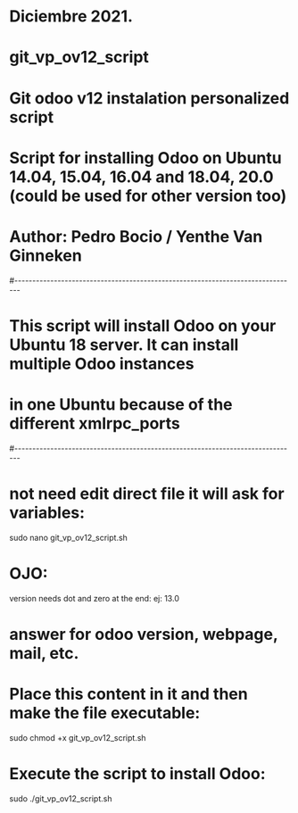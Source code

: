 
# Diciembre 2021.

# git_vp_ov12_script
# Git odoo v12 instalation personalized script
# Script for installing Odoo on Ubuntu 14.04, 15.04, 16.04 and 18.04, 20.0 (could be used for other version too)
# Author: Pedro Bocio / Yenthe Van Ginneken
#-------------------------------------------------------------------------------
# This script will install Odoo on your Ubuntu 18 server. It can install multiple Odoo instances
# in one Ubuntu because of the different xmlrpc_ports
#-------------------------------------------------------------------------------
# not need edit direct file it will ask for variables:
  sudo nano git_vp_ov12_script.sh
# OJO:
  version needs dot and zero at the end: ej: 13.0
  # answer for odoo version, webpage, mail, etc.
# Place this content in it and then make the file executable:
  sudo chmod +x git_vp_ov12_script.sh
# Execute the script to install Odoo:
 sudo ./git_vp_ov12_script.sh

